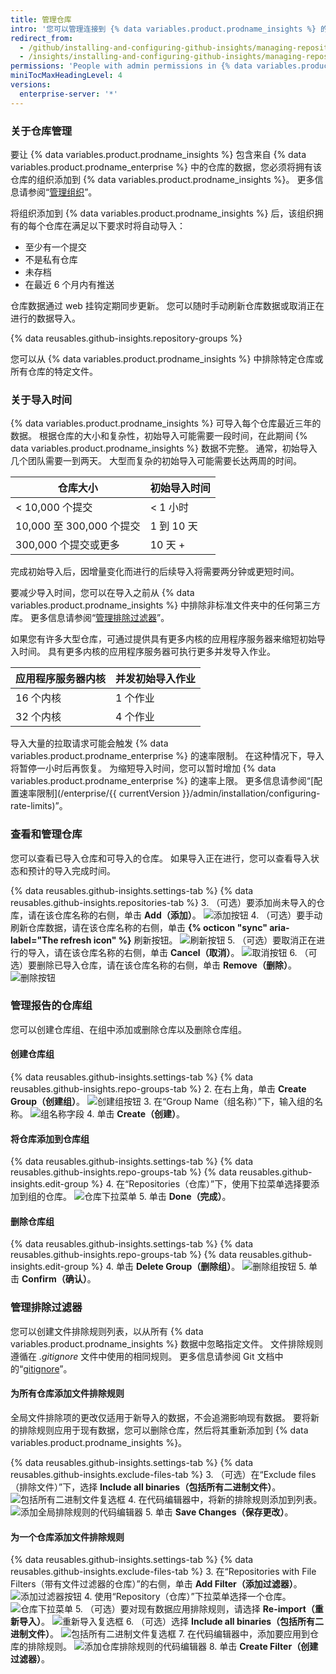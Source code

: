 ```yaml
---
title: 管理仓库
intro: '您可以管理连接到 {% data variables.product.prodname_insights %} 的仓库以及每个仓库的指标中包含的数据。'
redirect_from:
  - /github/installing-and-configuring-github-insights/managing-repositories
  - /insights/installing-and-configuring-github-insights/managing-repositories
permissions: 'People with admin permissions in {% data variables.product.prodname_insights %} can manage repositories. '
miniTocMaxHeadingLevel: 4
versions:
  enterprise-server: '*'
---
```

### 关于仓库管理

要让 {% data variables.product.prodname_insights %} 包含来自 {% data variables.product.prodname_enterprise %} 中的仓库的数据，您必须将拥有该仓库的组织添加到 {% data variables.product.prodname_insights %}。 更多信息请参阅“[管理组织](/github/installing-and-configuring-github-insights/managing-organizations)”。

将组织添加到 {% data variables.product.prodname_insights %} 后，该组织拥有的每个仓库在满足以下要求时将自动导入：
- 至少有一个提交
- 不是私有仓库
- 未存档
- 在最近 6 个月内有推送

仓库数据通过 web 挂钩定期同步更新。 您可以随时手动刷新仓库数据或取消正在进行的数据导入。

{% data reusables.github-insights.repository-groups %}

您可以从 {% data variables.product.prodname_insights %} 中排除特定仓库或所有仓库的特定文件。

### 关于导入时间

{% data variables.product.prodname_insights %} 可导入每个仓库最近三年的数据。 根据仓库的大小和复杂性，初始导入可能需要一段时间，在此期间 {% data variables.product.prodname_insights %} 数据不完整。 通常，初始导入几个团队需要一到两天。 大型而复杂的初始导入可能需要长达两周的时间。

| 仓库大小                 | 初始导入时间   |
| -------------------- | -------- |
| < 10,000 个提交         | < 1 小时   |
| 10,000 至 300,000 个提交 | 1 到 10 天 |
| 300,000 个提交或更多       | 10 天 +   |

完成初始导入后，因增量变化而进行的后续导入将需要两分钟或更短时间。

要减少导入时间，您可以在导入之前从 {% data variables.product.prodname_insights %} 中排除非标准文件夹中的任何第三方库。 更多信息请参阅“[管理排除过滤器](#managing-exclusion-filters)”。

如果您有许多大型仓库，可通过提供具有更多内核的应用程序服务器来缩短初始导入时间。 具有更多内核的应用程序服务器可执行更多并发导入作业。

| 应用程序服务器内核 | 并发初始导入作业 |
| --------- | -------- |
| 16 个内核    | 1 个作业    |
| 32 个内核    | 4 个作业    |

导入大量的拉取请求可能会触发 {% data variables.product.prodname_enterprise %} 的速率限制。 在这种情况下，导入将暂停一小时后再恢复。 为缩短导入时间，您可以暂时增加 {% data variables.product.prodname_enterprise %} 的速率上限。 更多信息请参阅“[配置速率限制](/enterprise/{{ currentVersion }}/admin/installation/configuring-rate-limits)”。

### 查看和管理仓库

您可以查看已导入仓库和可导入的仓库。 如果导入正在进行，您可以查看导入状态和预计的导入完成时间。

{% data reusables.github-insights.settings-tab %}
{% data reusables.github-insights.repositories-tab %}
3. （可选）要添加尚未导入的仓库，请在该仓库名称的右侧，单击 **Add（添加）**。 ![添加按钮](/assets/images/help/insights/add-button.png)
4. （可选）要手动刷新仓库数据，请在该仓库名称的右侧，单击 **{% octicon "sync" aria-label="The refresh icon" %}** 刷新按钮。 ![刷新按钮](/assets/images/help/insights/refresh-button.png)
5. （可选）要取消正在进行的导入，请在该仓库名称的右侧，单击 **Cancel（取消）**。 ![取消按钮](/assets/images/help/insights/cancel-button.png)
6. （可选）要删除已导入仓库，请在该仓库名称的右侧，单击 **Remove（删除）**。 ![删除按钮](/assets/images/help/insights/remove-button.png)

### 管理报告的仓库组

您可以创建仓库组、在组中添加或删除仓库以及删除仓库组。

#### 创建仓库组

{% data reusables.github-insights.settings-tab %}
{% data reusables.github-insights.repo-groups-tab %}
2. 在右上角，单击 **Create Group（创建组）**。 ![创建组按钮](/assets/images/help/insights/create-group.png)
3. 在“Group Name（组名称）”下，输入组的名称。 ![组名称字段](/assets/images/help/insights/group-name.png)
4. 单击 **Create（创建）**。

#### 将仓库添加到仓库组

{% data reusables.github-insights.settings-tab %}
{% data reusables.github-insights.repo-groups-tab %}
{% data reusables.github-insights.edit-group %}
4. 在“Repositories（仓库）”下，使用下拉菜单选择要添加到组的仓库。 ![仓库下拉菜单](/assets/images/help/insights/repositories-drop-down.png)
5. 单击 **Done（完成）**。

#### 删除仓库组

{% data reusables.github-insights.settings-tab %}
{% data reusables.github-insights.repo-groups-tab %}
{% data reusables.github-insights.edit-group %}
4. 单击 **Delete Group（删除组）**。 ![删除组按钮](/assets/images/help/insights/delete-group.png)
5. 单击 **Confirm（确认）**。

### 管理排除过滤器

您可以创建文件排除规则列表，以从所有 {% data variables.product.prodname_insights %} 数据中忽略指定文件。 文件排除规则遵循在 *.gitignore* 文件中使用的相同规则。 更多信息请参阅 Git 文档中的“[gitignore](https://git-scm.com/docs/gitignore)”。

#### 为所有仓库添加文件排除规则

全局文件排除项的更改仅适用于新导入的数据，不会追溯影响现有数据。 要将新的排除规则应用于现有数据，您可以删除仓库，然后将其重新添加到 {% data variables.product.prodname_insights %}。

{% data reusables.github-insights.settings-tab %}
{% data reusables.github-insights.exclude-files-tab %}
3. （可选）在“Exclude files（排除文件）”下，选择 **Include all binaries（包括所有二进制文件）**。 ![包括所有二进制文件复选框](/assets/images/help/insights/include-all-binaries-global.png)
4. 在代码编辑器中，将新的排除规则添加到列表。 ![添加全局排除规则的代码编辑器](/assets/images/help/insights/global-exclusion-list.png)
5. 单击 **Save Changes（保存更改）**。

#### 为一个仓库添加文件排除规则

{% data reusables.github-insights.settings-tab %}
{% data reusables.github-insights.exclude-files-tab %}
3. 在“Repositories with File Filters（带有文件过滤器的仓库）”的右侧，单击 **Add Filter（添加过滤器）**。 ![添加过滤器按钮](/assets/images/help/insights/add-filter.png)
4. 使用“Repository（仓库）”下拉菜单选择一个仓库。 ![仓库下拉菜单](/assets/images/help/insights/repository-drop-down-exclude.png)
5. （可选）要对现有数据应用排除规则，请选择 **Re-import（重新导入）**。 ![重新导入复选框](/assets/images/help/insights/re-import-checkbox.png)
6. （可选）选择 **Include all binaries（包括所有二进制文件）**。 ![包括所有二进制文件复选框](/assets/images/help/insights/include-all-binaries-repo.png)
7. 在代码编辑器中，添加要应用到仓库的排除规则。 ![添加仓库排除规则的代码编辑器](/assets/images/help/insights/repo-exclusion-list.png)
8. 单击 **Create Filter（创建过滤器）**。
